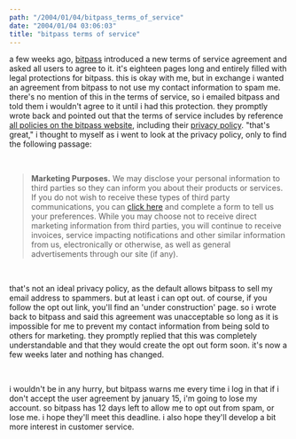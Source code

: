 ```yaml
---
path: "/2004/01/04/bitpass_terms_of_service" 
date: "2004/01/04 03:06:03" 
title: "bitpass terms of service" 
---
```

<p>a few weeks ago, <a href="https://www.bitpass.com/">bitpass</a> introduced a new terms of service agreement and asked all users to agree to it. it's eighteen pages long and entirely filled with legal protections for bitpass. this is okay with me, but in exchange i wanted an agreement from bitpass to not use my contact information to spam me. there's no mention of this in the terms of service, so i emailed bitpass and told them i wouldn't agree to it until i had this protection. they promptly wrote back and pointed out that the terms of service includes by reference <a href="http://www.bitpass.com/learn/legal/">all policies on the bitpass website</a>, including their <a href="http://www.bitpass.com/learn/legal/Privacy.html">privacy policy</a>. "that's great," i thought to myself as i went to look at the privacy policy, only to find the following passage:</p><br><blockquote><b>Marketing Purposes.</b> We may disclose your personal information to third parties so they can inform you about their products or services. If you do not wish to receive these types of third party communications, you can <a href="http://www.bitpass.com/learn/legal/prefs.html">click here</a> and complete a form to tell us your preferences. While you may choose not to receive direct marketing information from third parties, you will continue to receive invoices, service impacting notifications and other similar information from us, electronically or otherwise, as well as general advertisements through our site (if any).</blockquote><br><p>that's not an ideal privacy policy, as the default allows bitpass to sell my email address to spammers. but at least i can opt out. of course, if you follow the opt out link, you'll find an 'under construction' page. so i wrote back to bitpass and said this agreement was unacceptable so long as it is impossible for me to prevent my contact information from being sold to others for marketing. they promptly replied that this was completely understandable and that they would create the opt out form soon. it's now a few weeks later and nothing has changed.</p><br><p>i wouldn't be in any hurry, but bitpass warns me every time i log in that if i don't accept the user agreement by january 15, i'm going to lose my account. so bitpass has 12 days left to allow me to opt out from spam, or lose me. i hope they'll meet this deadline. i also hope they'll develop a bit more interest in customer service.</p>